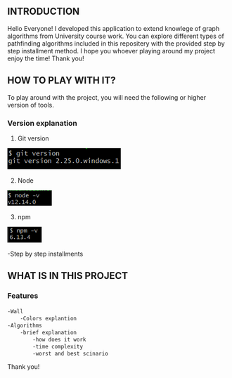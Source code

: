 ##  INTRODUCTION
Hello Everyone!
I developed this application to extend knowlege of graph algorithms from University course work.
You can explore different types of pathfinding algorithms included in this repositery with the provided step by step installment method.
I hope you whoever playing around my project enjoy the time!
Thank you!

##  HOW TO PLAY WITH IT?
To play around with the project, you will need the following or higher version of tools.
###   Version explanation
1. Git version

![alt tag](src/img/git_img.png)

2. Node

![alt tag](src/img/node_img.png)
        
3. npm

![alt tag](src/img/npm_img.png)

-Step by step installments

##  WHAT IS IN THIS PROJECT
###   Features
    -Wall
        -Colors explantion
    -Algorithms
        -brief explanation
            -how does it work
            -time complexity
            -worst and best scinario



Thank you!
